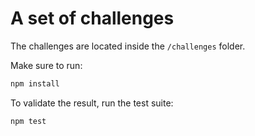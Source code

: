 # A set of challenges
The challenges are located inside the `/challenges` folder.

Make sure to run:

```sh
npm install
```

To validate the result, run the test suite:

```sh
npm test
```
